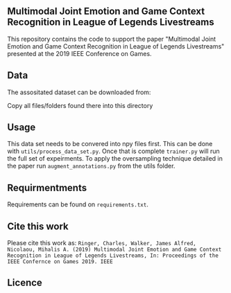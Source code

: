 ## Multimodal Joint Emotion and Game Context Recognition in League of Legends Livestreams
This repository contains the code to support the paper "Multimodal Joint Emotion and Game Context Recognition in League of Legends Livestreams" presented at the 2019 IEEE Conference on Games. 

## Data
The assositated dataset can be downloaded from: 

Copy all files/folders found there into this directory

## Usage
This data set needs to be convered into npy files first. This can be done with `utils/process_data_set.py`. Once that is complete `trainer.py` will run the full set of expeirments. To apply the oversampling technique detailed in the paper run `augment_annotations.py` from the utils folder.

## Requirmentments
Requirements can be found on `requirements.txt`.

## Cite this work
Please cite this work as:
`Ringer, Charles, Walker, James Alfred, Nicolaou, Mihalis A. (2019) Multimodal Joint Emotion and Game Context Recognition in League of Legends Livestreams, In: Proceedings of the IEEE Confernce on Games 2019. IEEE`

## Licence